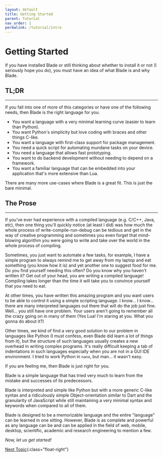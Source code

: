 ```yaml
---
layout: default
title: Getting Started
parent: Tutorial
nav_order: 1
permalink: /tutorial/intro
---
```



# Getting Started

If you have installed Blade or still thinking about whether to install it or not (I seriously hope you do),
you must have an idea of what Blade is and why Blade.

## TL;DR
---

If you fall into one of more of this categories or have one of the following needs, then Blade is the right language for you.

- You want a language with a very minimal learning curve (easier to learn than Python).
- You want Python's simplicity but love coding with braces and other things C-like.
- You want a language with first-class support for package management.
- You need a quick script for automating mundane tasks on your device.
- You need a language that allows fast prototyping.
- You want to do backend development without needing to depend on a framework.
- You want a familiar language that can be embedded into your application that's more extensive than Lua.

There are many more use-cases where Blade is a great fit. This is just the bare minimal.

## The Prose
---

If you've ever had experience with a compiled language (e.g. C/C++, Java, etc), then one thing you'll quickly
notice (at least I did) was how much the whole process of write-compile-run-debug can be tedious and get
in the way of creative programming and sometimes you even forget that mind-blowing algorithm you were going
to write and take over the world in the whole process of compiling.

Sometimes, you just want to automate a few tasks, for example, I have a simple program to always remind me to
get away from my laptop and eat something (you know how it is) and yet another one to suggest food for me.
Do you find yourself needing this often? Do you know why you haven't written it? Get out of your head, you are
writing a compiled language! Compiling takes longer than the time it will take you to convince yourself that
you need to eat.

At other times, you have written this amazing program and you want users to be able to control it using a simple
scripting language. I know... I know... there are many interpreted languages out there that will do the job just
fine. Well... you still have one problem. Your users aren't going to remember all the crazy going on in many of 
them (Yes Lua! I'm staring at you. What you gonna do about it?)

Other times, we kind of find a very good solution to our problem in languages like Python (I must confess, even
Blade did learn a lot of things from it), but the structure of such languages usually creates a new overhead in
writing complex programs. It's really difficult keeping a tab of indentations in such languages especially when you are not in a GUI IDE environment. I tried to work Python in `nano`, but man... it wasn't easy.

If you are feeling me, then Blade is just right for you.

Blade is a simple language that has tried very much to learn from the mistake and successes of its predecessors.

Blade is interpreted and simple like Python but with a more generic C-like syntax and a ridiculously simple
Object-orientation similar to Dart and the granularity of JavaScript while still maintaining a very minimal syntax and keywords when compared to all of them.

Blade is designed to be a memorizable language and the entire "language" can be learned in one sitting. However,
Blade is as complete and powerful as any language can be and can be applied in the field of web, mobile, desktop,
scientific, academic and research engineering to mention a few.

_Now, let us get started!_


[Next Topic](./hello){:class="float-right"}